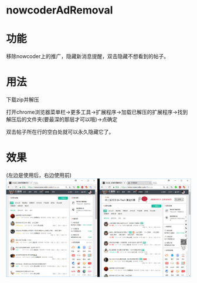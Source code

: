 # nowcoderAdRemoval

# 功能

移除nowcoder上的推广，隐藏新消息提醒，双击隐藏不想看到的帖子。

# 用法

下载zip并解压

打开chrome浏览器菜单栏->更多工具->扩展程序->加载已解压的扩展程序->找到解压后的文件夹(要最深的那层才可以哦)->点确定

双击帖子所在行的空白处就可以永久隐藏它了。

# 效果
(左边是使用后，右边使用前)
![](https://github.com/ztinpn/nowcoderAdRemoval/blob/master/cmp.jpg?raw=true)

